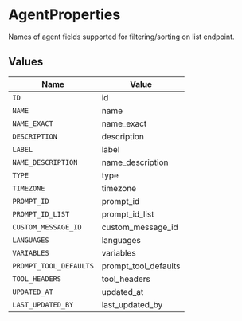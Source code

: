 # AgentProperties

Names of agent fields supported for filtering/sorting on list endpoint.


## Values

| Name                   | Value                  |
| ---------------------- | ---------------------- |
| `ID`                   | id                     |
| `NAME`                 | name                   |
| `NAME_EXACT`           | name_exact             |
| `DESCRIPTION`          | description            |
| `LABEL`                | label                  |
| `NAME_DESCRIPTION`     | name_description       |
| `TYPE`                 | type                   |
| `TIMEZONE`             | timezone               |
| `PROMPT_ID`            | prompt_id              |
| `PROMPT_ID_LIST`       | prompt_id_list         |
| `CUSTOM_MESSAGE_ID`    | custom_message_id      |
| `LANGUAGES`            | languages              |
| `VARIABLES`            | variables              |
| `PROMPT_TOOL_DEFAULTS` | prompt_tool_defaults   |
| `TOOL_HEADERS`         | tool_headers           |
| `UPDATED_AT`           | updated_at             |
| `LAST_UPDATED_BY`      | last_updated_by        |